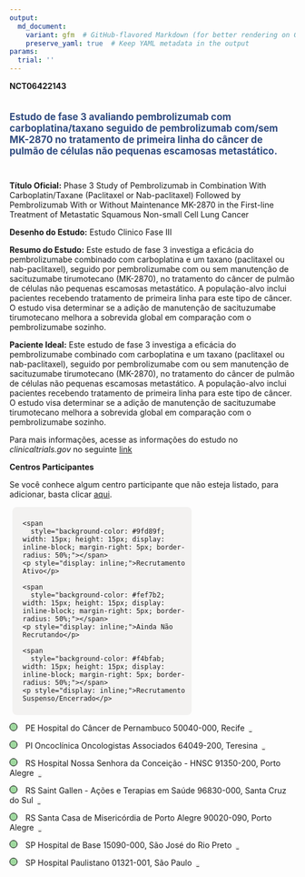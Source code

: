 ```yaml
---
output: 
  md_document:
    variant: gfm  # GitHub-flavored Markdown (for better rendering on GitHub)
    preserve_yaml: true  # Keep YAML metadata in the output
params:
  trial: ''
---
```


**NCT06422143**

<div style="padding: 5px 5px 5px 0px; font-size: 1.20em; font-weight: bold; color: #2E4A7F; text-align: left; margin-bottom: 20px">

Estudo de fase 3 avaliando pembrolizumab com carboplatina/taxano seguido
de pembrolizumab com/sem MK-2870 no tratamento de primeira linha do
câncer de pulmão de células não pequenas escamosas metastático.

</div>

**Título Oficial:** Phase 3 Study of Pembrolizumab in Combination With
Carboplatin/Taxane (Paclitaxel or Nab-paclitaxel) Followed by
Pembrolizumab With or Without Maintenance MK-2870 in the First-line
Treatment of Metastatic Squamous Non-small Cell Lung Cancer

**Desenho do Estudo:** Estudo Clinico Fase III

**Resumo do Estudo:** Este estudo de fase 3 investiga a eficácia do
pembrolizumabe combinado com carboplatina e um taxano (paclitaxel ou
nab-paclitaxel), seguido por pembrolizumabe com ou sem manutenção de
sacituzumabe tirumotecano (MK-2870), no tratamento do câncer de pulmão
de células não pequenas escamosas metastático. A população-alvo inclui
pacientes recebendo tratamento de primeira linha para este tipo de
câncer. O estudo visa determinar se a adição de manutenção de
sacituzumabe tirumotecano melhora a sobrevida global em comparação com o
pembrolizumabe sozinho.

**Paciente Ideal:** Este estudo de fase 3 investiga a eficácia do
pembrolizumabe combinado com carboplatina e um taxano (paclitaxel ou
nab-paclitaxel), seguido por pembrolizumabe com ou sem manutenção de
sacituzumabe tirumotecano (MK-2870), no tratamento do câncer de pulmão
de células não pequenas escamosas metastático. A população-alvo inclui
pacientes recebendo tratamento de primeira linha para este tipo de
câncer. O estudo visa determinar se a adição de manutenção de
sacituzumabe tirumotecano melhora a sobrevida global em comparação com o
pembrolizumabe sozinho.

Para mais informações, acesse as informações do estudo no
*clinicaltrials.gov* no seguinte
[link](https://clinicaltrials.gov/ct2/show/NCT06422143)

**Centros Participantes**

Se você conhece algum centro participante que não esteja listado, para
adicionar, basta clicar
[aqui](https://flazar.shinyapps.io/formsapp?study_nct_id=NCT06422143&location_id=N%2FA&location_full_name=N%2FA&form_type=Adicionar%20Centro%7D).

<div style="margin-bottom: 8px; margin-left: 5px; padding: 8px; max-width: 300px; background-color: #f3f2f1; border-radius: 8px;">

<div style="margin-left: 10px;">

    <span 
      style="background-color: #9fd89f; width: 15px; height: 15px; display: inline-block; margin-right: 5px; border-radius: 50%;"></span>
    <p style="display: inline;">Recrutamento Ativo</p>

</div>

<div style="margin-left: 10px;">

    <span 
      style="background-color: #fef7b2; width: 15px; height: 15px; display: inline-block; margin-right: 5px; border-radius: 50%;"></span>
    <p style="display: inline;">Ainda Não Recrutando</p>

</div>

<div style="margin-left: 10px;">

    <span 
      style="background-color: #f4bfab; width: 15px; height: 15px; display: inline-block; margin-right: 5px; border-radius: 50%;"></span>
    <p style="display: inline;">Recrutamento Suspenso/Encerrado</p>

</div>

</div>

<span style="border: 0.5px solid black; display: inline-block; width: 12px; height: 12px; border-radius: 50%; margin-right: 10px; padding-bottom: 0px; background-color: #9fd89f;"></span>
PE Hospital do Câncer de Pernambuco 50040-000, Recife
<span style="color: #2E4A7F; margin-left: 2px; padding: 2px; background-color: #f3f2f1; border-radius: 8px; font-weight: 500; font-size: 0.6">[REPORTAR
ERRO](https://flazar.shinyapps.io/formsapp?study_nct_id=NCT06422143&location_id=HOSPITALDECANCERDERECIFESITE0312RECIFEPERNAMBUCO50040000BRAZIL&location_full_name=Hospital%20do%20C%C3%A2ncer%20de%20Pernambuco%2C%2050040-000%2C%20Recife&form_type=Reportar%20Erro)</span>

<span style="border: 0.5px solid black; display: inline-block; width: 12px; height: 12px; border-radius: 50%; margin-right: 10px; padding-bottom: 0px; background-color: #9fd89f;"></span>
PI Oncoclínica Oncologistas Associados 64049-200, Teresina
<span style="color: #2E4A7F; margin-left: 2px; padding: 2px; background-color: #f3f2f1; border-radius: 8px; font-weight: 500; font-size: 0.6">[REPORTAR
ERRO](https://flazar.shinyapps.io/formsapp?study_nct_id=NCT06422143&location_id=ONCOCLINICAONCOLOGISTASASSOCIADOSSITE0309TEREZINAPIAUI64049200BRAZIL&location_full_name=Oncocl%C3%ADnica%20Oncologistas%20Associados%2C%2064049-200%2C%20Teresina&form_type=Reportar%20Erro)</span>

<span style="border: 0.5px solid black; display: inline-block; width: 12px; height: 12px; border-radius: 50%; margin-right: 10px; padding-bottom: 0px; background-color: #9fd89f;"></span>
RS Hospital Nossa Senhora da Conceição - HNSC 91350-200, Porto Alegre
<span style="color: #2E4A7F; margin-left: 2px; padding: 2px; background-color: #f3f2f1; border-radius: 8px; font-weight: 500; font-size: 0.6">[REPORTAR
ERRO](https://flazar.shinyapps.io/formsapp?study_nct_id=NCT06422143&location_id=HOSPITALNOSSASENHORADACONCEICAOSITE0300PORTOALEGRERIOGRANDEDOSUL91350200BRAZIL&location_full_name=Hospital%20Nossa%20Senhora%20da%20Concei%C3%A7%C3%A3o%20-%20HNSC%2C%2091350-200%2C%20Porto%20Alegre&form_type=Reportar%20Erro)</span>

<span style="border: 0.5px solid black; display: inline-block; width: 12px; height: 12px; border-radius: 50%; margin-right: 10px; padding-bottom: 0px; background-color: #9fd89f;"></span>
RS Saint Gallen - Ações e Terapias em Saúde 96830-000, Santa Cruz do Sul
<span style="color: #2E4A7F; margin-left: 2px; padding: 2px; background-color: #f3f2f1; border-radius: 8px; font-weight: 500; font-size: 0.6">[REPORTAR
ERRO](https://flazar.shinyapps.io/formsapp?study_nct_id=NCT06422143&location_id=INSTITUTODEONCOLOGIASAINTGALLENSITE0304SANTACRUZDOSULRIOGRANDEDOSUL96830180BRAZIL&location_full_name=Saint%20Gallen%20-%20A%C3%A7%C3%B5es%20e%20Terapias%20em%20Sa%C3%BAde%2C%2096830-000%2C%20Santa%20Cruz%20do%20Sul&form_type=Reportar%20Erro)</span>

<span style="border: 0.5px solid black; display: inline-block; width: 12px; height: 12px; border-radius: 50%; margin-right: 10px; padding-bottom: 0px; background-color: #9fd89f;"></span>
RS Santa Casa de Misericórdia de Porto Alegre 90020-090, Porto Alegre
<span style="color: #2E4A7F; margin-left: 2px; padding: 2px; background-color: #f3f2f1; border-radius: 8px; font-weight: 500; font-size: 0.6">[REPORTAR
ERRO](https://flazar.shinyapps.io/formsapp?study_nct_id=NCT06422143&location_id=IRMANDADEDASANTACASADEMISERICORDIADEPORTOALEGRESITE0311PORTOALEGRERIOGRANDEDOSUL90020090BRAZIL&location_full_name=Santa%20Casa%20de%20Miseric%C3%B3rdia%20de%20Porto%20Alegre%2C%2090020-090%2C%20Porto%20Alegre&form_type=Reportar%20Erro)</span>

<span style="border: 0.5px solid black; display: inline-block; width: 12px; height: 12px; border-radius: 50%; margin-right: 10px; padding-bottom: 0px; background-color: #9fd89f;"></span>
SP Hospital de Base 15090-000, São José do Rio Preto
<span style="color: #2E4A7F; margin-left: 2px; padding: 2px; background-color: #f3f2f1; border-radius: 8px; font-weight: 500; font-size: 0.6">[REPORTAR
ERRO](https://flazar.shinyapps.io/formsapp?study_nct_id=NCT06422143&location_id=HOSPITALDEBASEDESAOJOSEDORIOPRETOSITE0310SAOJOSEDORIOPRETOSAOPAULO15090000BRAZIL&location_full_name=Hospital%20de%20Base%2C%2015090-000%2C%20S%C3%A3o%20Jos%C3%A9%20do%20Rio%20Preto&form_type=Reportar%20Erro)</span>

<span style="border: 0.5px solid black; display: inline-block; width: 12px; height: 12px; border-radius: 50%; margin-right: 10px; padding-bottom: 0px; background-color: #9fd89f;"></span>
SP Hospital Paulistano 01321-001, São Paulo
<span style="color: #2E4A7F; margin-left: 2px; padding: 2px; background-color: #f3f2f1; border-radius: 8px; font-weight: 500; font-size: 0.6">[REPORTAR
ERRO](https://flazar.shinyapps.io/formsapp?study_nct_id=NCT06422143&location_id=HOSPITALPAULISTANOSITE0307SAOPAULO01321001BRAZIL&location_full_name=Hospital%20Paulistano%2C%2001321-001%2C%20S%C3%A3o%20Paulo&form_type=Reportar%20Erro)</span>
